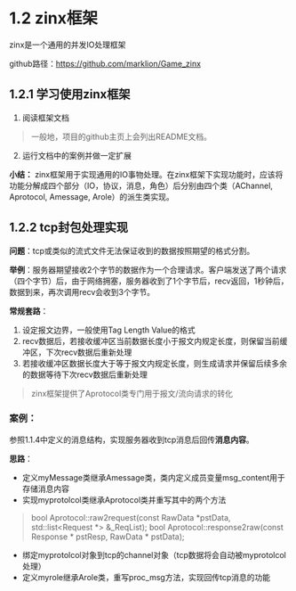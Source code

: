 # 1.2 zinx框架

zinx是一个通用的并发IO处理框架

github路径：https://github.com/marklion/Game_zinx
## 1.2.1 学习使用zinx框架

1. 阅读框架文档
> 一般地，项目的github主页上会列出README文档。

2. 运行文档中的案例并做一定扩展

**小结：** zinx框架用于实现通用的IO事物处理。在zinx框架下实现功能时，应该将功能分解成四个部分（IO，协议，消息，角色）后分别由四个类（AChannel, Aprotocol, Amessage, Arole）的派生类实现。

## 1.2.2 tcp封包处理实现

**问题**：tcp或类似的流式文件无法保证收到的数据按照期望的格式分割。

**举例**：服务器期望接收2个字节的数据作为一个合理请求。客户端发送了两个请求（四个字节）后，由于网络拥塞，服务器收到了1个字节后，recv返回，1秒钟后，数据到来，再次调用recv会收到3个字节。

**常规套路**：
1. 设定报文边界，一般使用Tag Length Value的格式
2. recv数据后，若接收缓冲区当前数据长度小于报文内规定长度，则保留当前缓冲区，下次recv数据后重新处理
3. 若接收缓冲区数据长度大于等于报文内规定长度，则生成请求并保留后续多余的数据等待下次recv数据后重新处理

> zinx框架提供了Aprotocol类专门用于报文/流向请求的转化

### **案例**：
参照1.1.4中定义的消息结构，实现服务器收到tcp消息后回传**消息内容**。

**思路**：

+ 定义myMessage类继承Amessage类，类内定义成员变量msg_content用于存储消息内容
+ 实现myprotolcol类继承Aprotocol类并重写其中的两个方法
> bool Aprotocol::raw2request(const RawData *pstData, std::list<Request *> &_ReqList);
bool Aprotocol::response2raw(const Response * pstResp, RawData * pstData);

+ 绑定myprotolcol对象到tcp的channel对象（tcp数据将会自动被myprotolcol处理）
+ 定义myrole继承Arole类，重写proc_msg方法，实现回传tcp消息的功能






